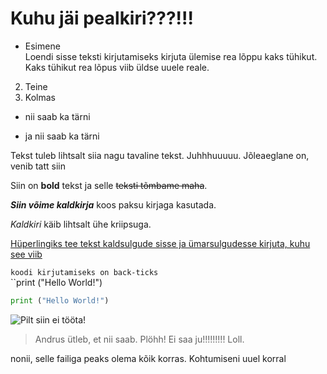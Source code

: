 # Kuhu jäi pealkiri???!!!

- Esimene  
Loendi sisse teksti kirjutamiseks kirjuta ülemise rea lõppu kaks tühikut.  
Kaks tühikut rea lõpus viib üldse uuele reale.
2.  Teine  
3. Kolmas
+ nii saab ka tärni
- ja nii saab ka tärni

Tekst tuleb lihtsalt siia nagu tavaline tekst. Juhhhuuuuu. Jõleaeglane on, venib tatt siin

Siin on **bold** tekst ja selle ~~teksti tõmbame maha~~. 

**_Siin võime kaldkirja_** koos paksu kirjaga kasutada.

_Kaldkiri_ käib lihtsalt ühe kriipsuga.

[Hüperlingiks tee tekst kaldsulgude sisse ja ümarsulgudesse kirjuta, kuhu see viib](www.google.com)

`koodi kirjutamiseks on back-ticks`  
``print ("Hello World!")  
```python
print ("Hello World!")
````

![](https://get.pxhere.com/photo/landscape-sea-water-nature-horizon-marsh-swamp-light-cloud-sky-sunrise-sunset-morning-shore-lake-dawn-dusk-evening-orange-reflection-usa-blue-colorful-plants-clouds-wetland-florida-everglades-afterglow-red-sky-at-morning-341247.jpg "Pilt siin ei tööta!")

> Andrus ütleb, et nii saab. Plöhh! Ei saa ju!!!!!!!!! Loll.

nonii, selle failiga peaks olema kõik korras. Kohtumiseni uuel korral 


